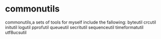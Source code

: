 # commonutils
commonutils,a sets of tools for myself
include the fallowing:
byteutil
crcutil
initutil
logutil
pprofutil
queueutil
secritutil
sequenceutil
timeformatutil
utf8ucsutil  

